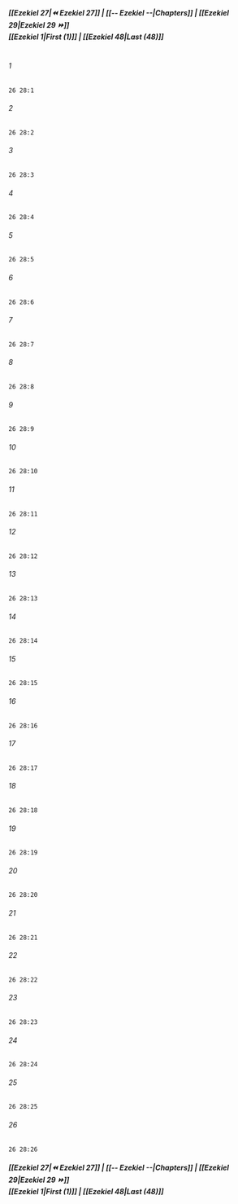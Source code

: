 
##### **[[Ezekiel 27|⏪ Ezekiel 27]] | [[-- Ezekiel --|Chapters]] | [[Ezekiel 29|Ezekiel 29 ⏩]]**<br>**[[Ezekiel 1|First (1)]] | [[Ezekiel 48|Last (48)]]**<br><br>

###### 1
``` verse
26 28:1
```
###### 2
``` verse
26 28:2
```
###### 3
``` verse
26 28:3
```
###### 4
``` verse
26 28:4
```
###### 5
``` verse
26 28:5
```
###### 6
``` verse
26 28:6
```
###### 7
``` verse
26 28:7
```
###### 8
``` verse
26 28:8
```
###### 9
``` verse
26 28:9
```
###### 10
``` verse
26 28:10
```
###### 11
``` verse
26 28:11
```
###### 12
``` verse
26 28:12
```
###### 13
``` verse
26 28:13
```
###### 14
``` verse
26 28:14
```
###### 15
``` verse
26 28:15
```
###### 16
``` verse
26 28:16
```
###### 17
``` verse
26 28:17
```
###### 18
``` verse
26 28:18
```
###### 19
``` verse
26 28:19
```
###### 20
``` verse
26 28:20
```
###### 21
``` verse
26 28:21
```
###### 22
``` verse
26 28:22
```
###### 23
``` verse
26 28:23
```
###### 24
``` verse
26 28:24
```
###### 25
``` verse
26 28:25
```
###### 26
``` verse
26 28:26
```

##### **[[Ezekiel 27|⏪ Ezekiel 27]] | [[-- Ezekiel --|Chapters]] | [[Ezekiel 29|Ezekiel 29 ⏩]]**<br>**[[Ezekiel 1|First (1)]] | [[Ezekiel 48|Last (48)]]**
